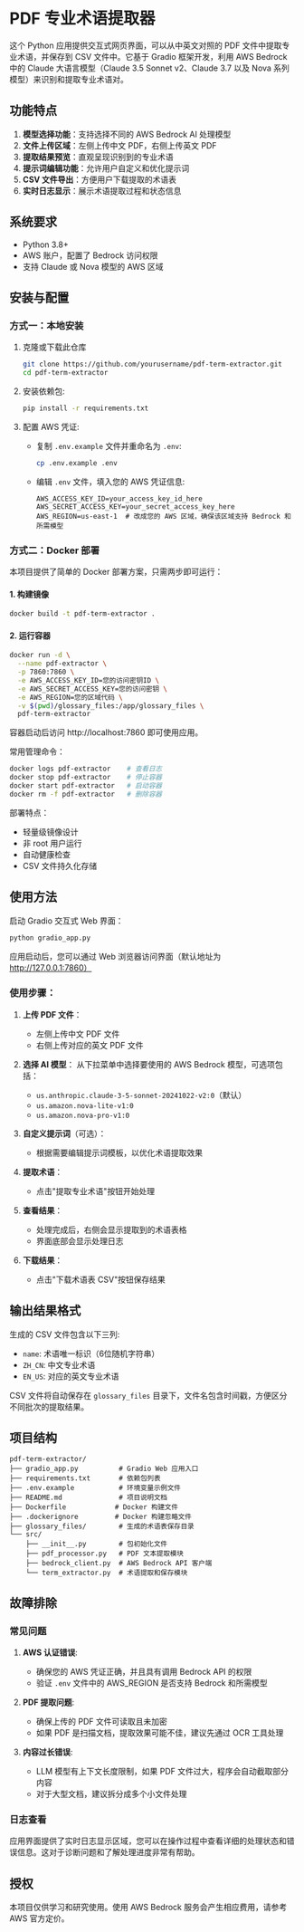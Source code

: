 # PDF 专业术语提取器

这个 Python 应用提供交互式网页界面，可以从中英文对照的 PDF 文件中提取专业术语，并保存到 CSV 文件中。它基于 Gradio 框架开发，利用 AWS Bedrock 中的 Claude 大语言模型（Claude 3.5 Sonnet v2、Claude 3.7 以及 Nova 系列模型）来识别和提取专业术语对。

## 功能特点

1. **模型选择功能**：支持选择不同的 AWS Bedrock AI 处理模型
2. **文件上传区域**：左侧上传中文 PDF，右侧上传英文 PDF
3. **提取结果预览**：直观呈现识别到的专业术语
4. **提示词编辑功能**：允许用户自定义和优化提示词
5. **CSV 文件导出**：方便用户下载提取的术语表
6. **实时日志显示**：展示术语提取过程和状态信息

## 系统要求

- Python 3.8+
- AWS 账户，配置了 Bedrock 访问权限
- 支持 Claude 或 Nova 模型的 AWS 区域

## 安装与配置

### 方式一：本地安装

1. 克隆或下载此仓库
   ```bash
   git clone https://github.com/yourusername/pdf-term-extractor.git
   cd pdf-term-extractor
   ```

2. 安装依赖包:
   ```bash
   pip install -r requirements.txt
   ```

3. 配置 AWS 凭证:
   - 复制 `.env.example` 文件并重命名为 `.env`:
     ```bash
     cp .env.example .env
     ```
   - 编辑 `.env` 文件，填入您的 AWS 凭证信息:
     ```
     AWS_ACCESS_KEY_ID=your_access_key_id_here
     AWS_SECRET_ACCESS_KEY=your_secret_access_key_here
     AWS_REGION=us-east-1  # 改成您的 AWS 区域，确保该区域支持 Bedrock 和所需模型
     ```

### 方式二：Docker 部署

本项目提供了简单的 Docker 部署方案，只需两步即可运行：

#### 1. 构建镜像
```bash
docker build -t pdf-term-extractor .
```

#### 2. 运行容器
```bash
docker run -d \
  --name pdf-extractor \
  -p 7860:7860 \
  -e AWS_ACCESS_KEY_ID=您的访问密钥ID \
  -e AWS_SECRET_ACCESS_KEY=您的访问密钥 \
  -e AWS_REGION=您的区域代码 \
  -v $(pwd)/glossary_files:/app/glossary_files \
  pdf-term-extractor
```

容器启动后访问 http://localhost:7860 即可使用应用。

常用管理命令：
```bash
docker logs pdf-extractor    # 查看日志
docker stop pdf-extractor    # 停止容器
docker start pdf-extractor   # 启动容器
docker rm -f pdf-extractor   # 删除容器
```

部署特点：
- 轻量级镜像设计
- 非 root 用户运行
- 自动健康检查
- CSV 文件持久化存储

## 使用方法

启动 Gradio 交互式 Web 界面：

```bash
python gradio_app.py
```

应用启动后，您可以通过 Web 浏览器访问界面（默认地址为 http://127.0.0.1:7860）

### 使用步骤：

1. **上传 PDF 文件**：
   - 左侧上传中文 PDF 文件
   - 右侧上传对应的英文 PDF 文件

2. **选择 AI 模型**：
   从下拉菜单中选择要使用的 AWS Bedrock 模型，可选项包括：
   - `us.anthropic.claude-3-5-sonnet-20241022-v2:0`（默认）
   - `us.amazon.nova-lite-v1:0`
   - `us.amazon.nova-pro-v1:0`

3. **自定义提示词**（可选）：
   - 根据需要编辑提示词模板，以优化术语提取效果

4. **提取术语**：
   - 点击"提取专业术语"按钮开始处理

5. **查看结果**：
   - 处理完成后，右侧会显示提取到的术语表格
   - 界面底部会显示处理日志

6. **下载结果**：
   - 点击"下载术语表 CSV"按钮保存结果

## 输出结果格式

生成的 CSV 文件包含以下三列:
- `name`: 术语唯一标识（6位随机字符串）
- `ZH_CN`: 中文专业术语
- `EN_US`: 对应的英文专业术语

CSV 文件将自动保存在 `glossary_files` 目录下，文件名包含时间戳，方便区分不同批次的提取结果。

## 项目结构

```
pdf-term-extractor/
├── gradio_app.py          # Gradio Web 应用入口
├── requirements.txt       # 依赖包列表
├── .env.example           # 环境变量示例文件
├── README.md              # 项目说明文档
├── Dockerfile            # Docker 构建文件
├── .dockerignore         # Docker 构建忽略文件
├── glossary_files/        # 生成的术语表保存目录
└── src/
    ├── __init__.py        # 包初始化文件
    ├── pdf_processor.py   # PDF 文本提取模块
    ├── bedrock_client.py  # AWS Bedrock API 客户端
    └── term_extractor.py  # 术语提取和保存模块
```

## 故障排除

### 常见问题

1. **AWS 认证错误**:
   - 确保您的 AWS 凭证正确，并且具有调用 Bedrock API 的权限
   - 验证 `.env` 文件中的 AWS_REGION 是否支持 Bedrock 和所需模型

2. **PDF 提取问题**:
   - 确保上传的 PDF 文件可读取且未加密
   - 如果 PDF 是扫描文档，提取效果可能不佳，建议先通过 OCR 工具处理

3. **内容过长错误**:
   - LLM 模型有上下文长度限制，如果 PDF 文件过大，程序会自动截取部分内容
   - 对于大型文档，建议拆分成多个小文件处理

### 日志查看

应用界面提供了实时日志显示区域，您可以在操作过程中查看详细的处理状态和错误信息。这对于诊断问题和了解处理进度非常有帮助。

## 授权

本项目仅供学习和研究使用。使用 AWS Bedrock 服务会产生相应费用，请参考 AWS 官方定价。
